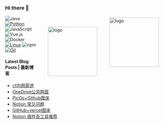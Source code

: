 ### Hi there 👋

<!--
**orsrva/orsrva** is a ✨ _special_ ✨ repository because its `README.md` (this file) appears on your GitHub profile.

Here are some ideas to get you started:

- 🔭 I’m currently working on ...
- 🌱 I’m currently learning ...
- 👯 I’m looking to collaborate on ...
- 🤔 I’m looking for help with ...
- 💬 Ask me about ...
- 📫 How to reach me: ...
- 😄 Pronouns: ...
- ⚡ Fun fact: ...
https://github-readme-stats-livid-two-38.vercel.app/api?username=soeos&show=stars,commits,prs,issues,contribs&theme=cobalt 
stats-readme-github.vercel.app
-->


<!-- <img src="https://stats-readme-github.vercel.app/api?username=soeos&show=stars,commits,prs,issues,contribs&theme=cobalt" alt="logo" height="160" align="right" style="margin: 5px; margin-bottom: 20px;" /> -->
<img src="https://readme.ortech.us.kg/api?username=soeos&show=stars,commits,prs,issues,contribs&theme=cobalt" alt="logo" height="160" align="right" style="margin: 5px; margin-bottom: 20px;" />
<img src="https://me.ortech.us.kg/?user=soeos&hide_border=true&locale=zh_Hans&date_format=M%20j%5B%2C%20Y%5D&mode=weekly" alt="logo" height="160" align="right" style="margin: 35px; margin-bottom: 20px;" />



<!-- 使用的大多数语言 -->
<!-- 链接：https://github-readme-stats.vercel.app/api/top-langs/?username=soeos&layout=compact&theme=vue-dark
-->
<!-- 
<img src="https://stats-readme-github.vercel.app/api/top-langs/?username=soeos&layout=compact&theme=vue-dark" height="160" align="right" style="margin: 5px; margin-bottom: 20px;" />
-->


<!-- 
![SOEOS's GitHub stats](https://stats-readme-github.vercel.app/api?username=soeos&show_icons=true&theme=radical)
-->

![Java](https://img.shields.io/badge/-Java-007396?style=flat-square&logo=java&logoColor=ffffff)
[![Python](https://img.shields.io/badge/-Python-3776AB?style=flat-square&logo=python&logoColor=ffffff)](https://www.python.org/)
![JavaScript](https://img.shields.io/badge/JavaScript-F7DF1E?style=flat-square&logo=JavaScript&logoColor=ffffff)
![Vue.js](https://img.shields.io/badge/-Vue.js-4FC08D?style=flat-square&logo=Vue.js&logoColor=ffffff)
![Docker](https://img.shields.io/badge/Docker-2496ED?style=flat-square&logo=docker&logoColor=ffffff)
[![Linux](https://img.shields.io/badge/-Linux-333333?style=flat-square&logo=linux&logoColor=white)](https://www.linuxfoundation.org/)
![npm](https://img.shields.io/badge/-NPM-CB3837?style=flat-square&logo=npm&logoColor=white)
[![Git](https://img.shields.io/badge/-Git-f05032?style=flat-square&logo=git&logoColor=white)](https://git-scm.com/)


#### Latest Blog Posts | 最新博客

<!-- BLOG-POST-LIST:START -->
- [cf内网穿透](https://www.orys.link/article/cfn)
- [OneDrive公共网盘](https://www.orys.link/article/op)
- [PicGo+Github图床](https://www.orys.link/article/gh2)
- [Notion 常见问题](https://www.orys.link/article/np)
- [GitHub+vercel图床](https://www.orys.link/article/gh3)
- [Notion 插件及工具推荐](https://www.orys.link/article/nt)
<!-- BLOG-POST-LIST:END -->
